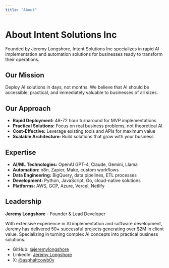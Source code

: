 ```yaml
---
title: "About"
---
```


# About Intent Solutions Inc

Founded by Jeremy Longshore, Intent Solutions Inc specializes in rapid AI implementation and automation solutions for businesses ready to transform their operations.

## Our Mission

Deploy AI solutions in days, not months. We believe that AI should be accessible, practical, and immediately valuable to businesses of all sizes.

## Our Approach

- **Rapid Deployment:** 48-72 hour turnaround for MVP implementations
- **Practical Solutions:** Focus on real business problems, not theoretical AI
- **Cost-Effective:** Leverage existing tools and APIs for maximum value
- **Scalable Architecture:** Build solutions that grow with your business

## Expertise

- **AI/ML Technologies:** OpenAI GPT-4, Claude, Gemini, Llama
- **Automation:** n8n, Zapier, Make, custom workflows
- **Data Engineering:** BigQuery, data pipelines, ETL processes
- **Development:** Python, JavaScript, Go, cloud-native solutions
- **Platforms:** AWS, GCP, Azure, Vercel, Netlify

## Leadership

**Jeremy Longshore** - Founder & Lead Developer

With extensive experience in AI implementation and software development, Jeremy has delivered 50+ successful projects generating over $2M in client value. Specializing in turning complex AI concepts into practical business solutions.

- GitHub: [@jeremylongshore](https://github.com/jeremylongshore)
- LinkedIn: [Jeremy Longshore](https://linkedin.com/in/jeremylongshore)
- X: [@asphaltcowb0y](https://x.com/asphaltcowb0y)